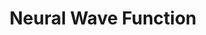 ---
layout: page
title: Neural Wave Function
description: Group seminar slide for the neural wave function
img: /assets/img/project_neural_wavefunction.png
redirect: https://seongsukim-ml.github.io/assets/pdf/241127_Neural_Wave_Function.pdf
# permalink: /assets/pdf/241127_Neural_Wave_Function.pdf
importance: 1
category: study
---